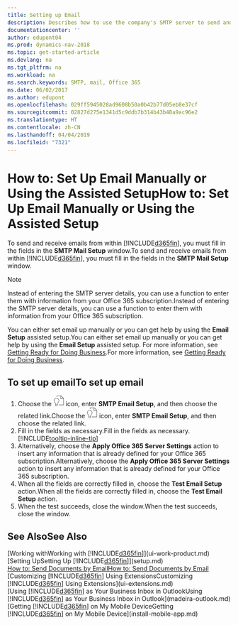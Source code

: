 ```yaml
---
title: Setting up Email
description: Describes how to use the company's SMTP server to send and receive email messages within Dynamics NAV, or alternatively how to use the email server settings created with the Office 365 subscription.
documentationcenter: ''
author: edupont04
ms.prod: dynamics-nav-2018
ms.topic: get-started-article
ms.devlang: na
ms.tgt_pltfrm: na
ms.workload: na
ms.search.keywords: SMTP, mail, Office 365
ms.date: 06/02/2017
ms.author: edupont
ms.openlocfilehash: 029ff5945028ad9608b50a0b42b77d05eb8e37cf
ms.sourcegitcommit: 02827d275e1341d5c9ddb7b314b43b48a9ac96e2
ms.translationtype: HT
ms.contentlocale: zh-CN
ms.lasthandoff: 04/04/2019
ms.locfileid: "7321"
---
```

# <a name="how-to-set-up-email-manually-or-using-the-assisted-setup"></a><span data-ttu-id="08ed8-103">How to: Set Up Email Manually or Using the Assisted Setup</span><span class="sxs-lookup"><span data-stu-id="08ed8-103">How to: Set Up Email Manually or Using the Assisted Setup</span></span>
<span data-ttu-id="08ed8-104">To send and receive emails from within [!INCLUDE[d365fin](includes/d365fin_md.md)], you must fill in the fields in the **SMTP Mail Setup** window.</span><span class="sxs-lookup"><span data-stu-id="08ed8-104">To send and receive emails from within [!INCLUDE[d365fin](includes/d365fin_md.md)], you must fill in the fields in the **SMTP Mail Setup** window.</span></span>

> [!NOTE]  
>   <span data-ttu-id="08ed8-105">Instead of entering the SMTP server details, you can use a function to enter them with information from your Office 365 subscription.</span><span class="sxs-lookup"><span data-stu-id="08ed8-105">Instead of entering the SMTP server details, you can use a function to enter them with information from your Office 365 subscription.</span></span>

<span data-ttu-id="08ed8-106">You can either set email up manually or you can get help by using the **Email Setup** assisted setup.</span><span class="sxs-lookup"><span data-stu-id="08ed8-106">You can either set email up manually or you can get help by using the **Email Setup** assisted setup.</span></span> <span data-ttu-id="08ed8-107">For more information, see [Getting Ready for Doing Business](ui-get-ready-business.md).</span><span class="sxs-lookup"><span data-stu-id="08ed8-107">For more information, see [Getting Ready for Doing Business](ui-get-ready-business.md).</span></span>  

## <a name="to-set-up-email"></a><span data-ttu-id="08ed8-108">To set up email</span><span class="sxs-lookup"><span data-stu-id="08ed8-108">To set up email</span></span>
1. <span data-ttu-id="08ed8-109">Choose the ![Search for Page or Report](media/ui-search/search_small.png "Search for Page or Report icon") icon, enter **SMTP Email Setup**, and then choose the related link.</span><span class="sxs-lookup"><span data-stu-id="08ed8-109">Choose the ![Search for Page or Report](media/ui-search/search_small.png "Search for Page or Report icon") icon, enter **SMTP Email Setup**, and then choose the related link.</span></span>
2. <span data-ttu-id="08ed8-110">Fill in the fields as necessary.</span><span class="sxs-lookup"><span data-stu-id="08ed8-110">Fill in the fields as necessary.</span></span> [!INCLUDE[tooltip-inline-tip](includes/tooltip-inline-tip_md.md)]
3. <span data-ttu-id="08ed8-111">Alternatively, choose the **Apply Office 365 Server Settings** action to insert any information that is already defined for your Office 365 subscription.</span><span class="sxs-lookup"><span data-stu-id="08ed8-111">Alternatively, choose the **Apply Office 365 Server Settings** action to insert any information that is already defined for your Office 365 subscription.</span></span>
4. <span data-ttu-id="08ed8-112">When all the fields are correctly filled in, choose the **Test Email Setup** action.</span><span class="sxs-lookup"><span data-stu-id="08ed8-112">When all the fields are correctly filled in, choose the **Test Email Setup** action.</span></span>
5. <span data-ttu-id="08ed8-113">When the test succeeds, close the window.</span><span class="sxs-lookup"><span data-stu-id="08ed8-113">When the test succeeds, close the window.</span></span>

## <a name="see-also"></a><span data-ttu-id="08ed8-114">See Also</span><span class="sxs-lookup"><span data-stu-id="08ed8-114">See Also</span></span>  
[<span data-ttu-id="08ed8-115">Working with</span><span class="sxs-lookup"><span data-stu-id="08ed8-115">Working with</span></span> [!INCLUDE[d365fin](includes/d365fin_md.md)]](ui-work-product.md)  
[<span data-ttu-id="08ed8-116">Setting Up</span><span class="sxs-lookup"><span data-stu-id="08ed8-116">Setting Up</span></span> [!INCLUDE[d365fin](includes/d365fin_md.md)]](setup.md)  
[<span data-ttu-id="08ed8-117">How to: Send Documents by Email</span><span class="sxs-lookup"><span data-stu-id="08ed8-117">How to: Send Documents by Email</span></span>](ui-how-send-documents-email.md)  
[<span data-ttu-id="08ed8-118">Customizing [!INCLUDE[d365fin](includes/d365fin_md.md)] Using Extensions</span><span class="sxs-lookup"><span data-stu-id="08ed8-118">Customizing [!INCLUDE[d365fin](includes/d365fin_md.md)] Using Extensions</span></span>](ui-extensions.md)  
[<span data-ttu-id="08ed8-119">Using [!INCLUDE[d365fin](includes/d365fin_md.md)] as Your Business Inbox in Outlook</span><span class="sxs-lookup"><span data-stu-id="08ed8-119">Using [!INCLUDE[d365fin](includes/d365fin_md.md)] as Your Business Inbox in Outlook</span></span>](madeira-outlook.md)  
[<span data-ttu-id="08ed8-120">Getting [!INCLUDE[d365fin](includes/d365fin_md.md)] on My Mobile Device</span><span class="sxs-lookup"><span data-stu-id="08ed8-120">Getting [!INCLUDE[d365fin](includes/d365fin_md.md)] on My Mobile Device</span></span>](install-mobile-app.md)
